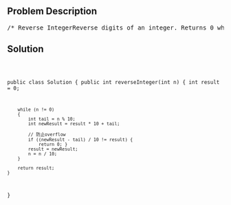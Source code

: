 <!--
<style>
  body { font-family: Arial, sans-serif; }
  .container { max-width: 100%; margin: 0 auto; padding: 10px; }
  .comment-block { max-width: 30%; background-color: #f9f9f9; padding: 10px; border-left: 5px solid #ccc; overflow-wrap: break-word; white-space: pre-wrap; }
  .code-block { background-color: #f4f4f4; padding: 10px; border: 1px solid #ddd; overflow-wrap: break-word; white-space: pre-wrap; }
</style>
-->

<div class='container'>
<h2>Problem Description</h2>
<div class='comment-block'>
<pre>
/* Reverse IntegerReverse digits of an integer. Returns 0 when the reversed integer overflows (signed 32-bit integer).ExampleGiven x = 123, return 321Given x = -123, return -321Note:Have you thought about this? Here are some good questions to ask before coding.Bonus points for you if you have already thought through this!If the integer's last digit is 0, what should the output be? ie, cases such as 10, 100 ?If 100, then should be 1Did you notice that the reversed integer might overflow? Assume the input is a 32-bit integer,then the reverse of 1000000003 overflows. How should you handle such cases? Return 0*/    /**     * @param n the integer to be reversed     * @return the reversed integer     */</pre>
</div>

<h2>Solution</h2>
<div class='code-block'>
<pre><code class='language-java'>

public class Solution {
    public int reverseInteger(int n) {
        int result = 0;

        while (n != 0)
        {
            int tail = n % 10;
            int newResult = result * 10 + tail;
            
            // 防止overflow
            if ((newResult - tail) / 10 != result) {
                return 0; }
            result = newResult;
            n = n / 10;
        }

        return result;
    }
}</code></pre>
</div>
</div>
